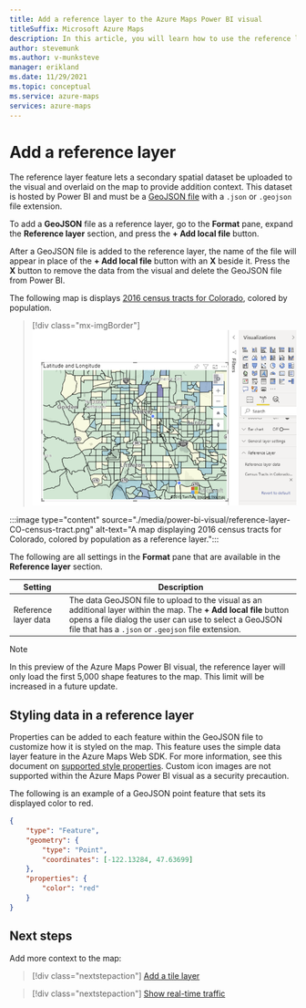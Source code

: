 ```yaml
---
title: Add a reference layer to the Azure Maps Power BI visual
titleSuffix: Microsoft Azure Maps
description: In this article, you will learn how to use the reference layer in the Microsoft Azure Maps Power BI visual.
author: stevemunk
ms.author: v-munksteve
manager: erikland
ms.date: 11/29/2021
ms.topic: conceptual
ms.service: azure-maps
services: azure-maps
---
```


# Add a reference layer

The reference layer feature lets a secondary spatial dataset be uploaded to the visual and overlaid on the map to provide addition context. This dataset is hosted by Power BI and must be a [GeoJSON file](https://wikipedia.org/wiki/GeoJSON) with a `.json` or `.geojson` file extension.

To add a **GeoJSON** file as a reference layer, go to the **Format** pane, expand the **Reference layer** section, and press the **+ Add local file** button.

After a GeoJSON file is added to the reference layer, the name of the file will appear in place of the **+ Add local file** button with an **X** beside it. Press the **X** button to remove the data from the visual and delete the GeoJSON file from Power BI.

The following map is displays [2016 census tracts for Colorado](https://github.com/Azure-Samples/AzureMapsCodeSamples/tree/master/AzureMapsCodeSamples/Common/data/geojson), colored by population.

> [!div class="mx-imgBorder"]
> ![A map displaying 2016 census tracts for Colorado, colored by population as a reference layer](media/power-bi-visual/reference-layer-CO-census-tract.png)

:::image type="content" source="./media/power-bi-visual/reference-layer-CO-census-tract.png" alt-text="A map displaying 2016 census tracts for Colorado, colored by population as a reference layer.":::

The following are all settings in the **Format** pane that are available in the **Reference layer** section.

| Setting              | Description   |
|----------------------|---------------|
| Reference layer data | The data GeoJSON file to upload to the visual as an additional layer within the map. The **+ Add local file** button opens a file dialog the user can use to select a GeoJSON file that has a `.json` or `.geojson` file extension. |

> [!NOTE]
> In this preview of the Azure Maps Power BI visual, the reference layer will only load the first 5,000 shape features to the map. This limit will be increased in a future update.

## Styling data in a reference layer

Properties can be added to each feature within the GeoJSON file to customize how it is styled on the map. This feature uses the simple data layer feature in the Azure Maps Web SDK. For more information, see this document on [supported style properties](spatial-io-add-simple-data-layer.md#default-supported-style-properties). Custom icon images are not supported within the Azure Maps Power BI visual as a security precaution.

The following is an example of a GeoJSON point feature that sets its displayed color to red.

```json
{
    "type": "Feature",
    "geometry": {
        "type": "Point",
        "coordinates": [-122.13284, 47.63699]
    },
    "properties": {
        "color": "red"
    }
}
```

## Next steps

Add more context to the map:

> [!div class="nextstepaction"]
> [Add a tile layer](power-bi-visual-add-tile-layer.md)

> [!div class="nextstepaction"]
> [Show real-time traffic](power-bi-visual-show-real-time-traffic.md)
